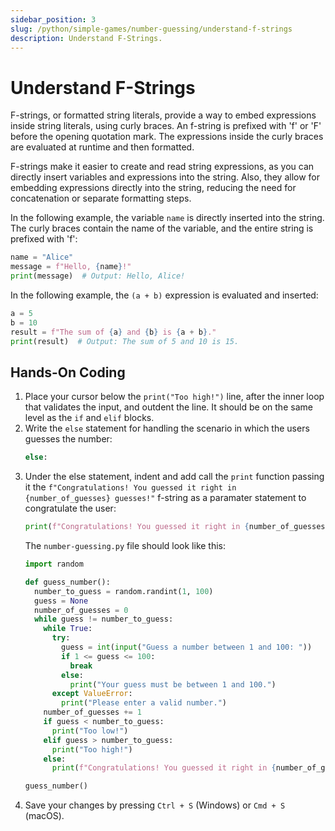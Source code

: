 ```yaml
---
sidebar_position: 3
slug: /python/simple-games/number-guessing/understand-f-strings
description: Understand F-Strings.
---
```


# Understand F-Strings

F-strings, or formatted string literals, provide a way to embed expressions inside string literals, using curly braces. An f-string is prefixed with 'f' or 'F' before the opening quotation mark. The expressions inside the curly braces are evaluated at runtime and then formatted.

F-strings make it easier to create and read string expressions, as you can directly insert variables and expressions into the string. Also, they allow for embedding expressions directly into the string, reducing the need for concatenation or separate formatting steps.

In the following example, the variable `name` is directly inserted into the string. The curly braces contain the name of the variable, and the entire string is prefixed with 'f':

```python
name = "Alice"
message = f"Hello, {name}!"
print(message)  # Output: Hello, Alice!

```

In the following example, the `(a + b)` expression is evaluated and inserted:

```python
a = 5
b = 10
result = f"The sum of {a} and {b} is {a + b}."
print(result)  # Output: The sum of 5 and 10 is 15.
```

## Hands-On Coding

1. Place your cursor below the `print("Too high!")` line, after the inner loop that validates the input, and outdent the line. It should be on the same level as the `if` and `elif` blocks.
2. Write the `else` statement for handling the scenario in which the users guesses the number:
    ```python
    else:
    ```
3. Under the else statement, indent and add call the `print` function passing it the `f"Congratulations! You guessed it right in {number_of_guesses} guesses!"`  f-string as a paramater statement to congratulate the user:
    ```python
    print(f"Congratulations! You guessed it right in {number_of_guesses} guesses!")
    ```
    The `number-guessing.py` file should look like this:
    ```python
    import random

    def guess_number():
      number_to_guess = random.randint(1, 100)
      guess = None
      number_of_guesses = 0
      while guess != number_to_guess:
        while True:
          try:
            guess = int(input("Guess a number between 1 and 100: "))
            if 1 <= guess <= 100:
              break
            else:
              print("Your guess must be between 1 and 100.")
          except ValueError:
            print("Please enter a valid number.")
        number_of_guesses += 1
        if guess < number_to_guess:
          print("Too low!")
        elif guess > number_to_guess:
          print("Too high!")
        else:
          print(f"Congratulations! You guessed it right in {number_of_guesses} guesses!")
    
    guess_number()
    ```
6. Save your changes by pressing `Ctrl + S` (Windows) or `Cmd + S` (macOS).